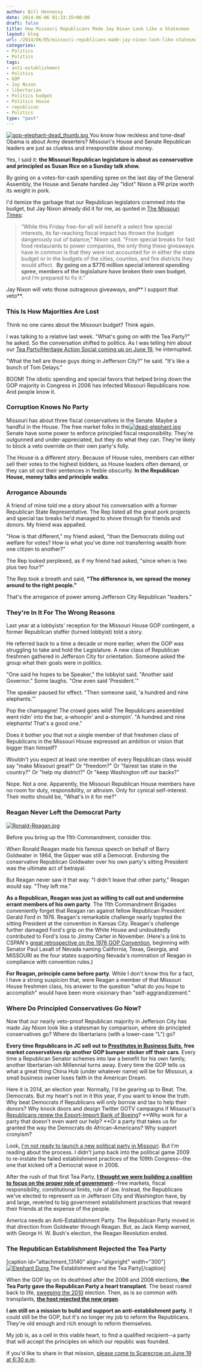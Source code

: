 ```yaml
---
author: Bill Hennessy
date: 2014-06-06 01:33:35+00:00
draft: false
title: How Missouri Republicans Made Jay Nixon Look Like a Statesman
layout: blog
url: /2014/06/05/missouri-republicans-made-jay-nixon-look-like-statesman/
categories:
- Politics
- Politics
tags:
- anti-establishment
- Politics
- GOP
- Jay Nixon
- libertarian
- Politics budget
- Politics House
- republican
- Politics
type: "post"
---
```


[![gop-elephant-dead_thumb.jpg](https://hennessysview.com/wp-content/uploads/2012/03/gop-elephant-dead_thumb.jpg)
](https://hennessysview.com/wp-content/uploads/2012/03/gop-elephant-dead_thumb.jpg)You know how reckless and tone-deaf Obama is about Army deserters? Missouri's House and Senate Republican leaders are just as clueless and irresponsible about money.

Yes, I said it: **the Missouri Republican legislature is about as conservative and principled as Susan Rice on a Sunday talk show.**

By going on a votes-for-cash spending spree on the last day of the General Assembly, the House and Senate handed Jay "Idiot" Nixon a PR prize worth its weight in pork.

I'd itemize the garbage that our Republican legislators crammed into the budget, but Jay Nixon already did it for me, as quoted in [The Missouri Times](https://themissouritimes.com/10601/nixon-slams-last-minute-giveaways-missouri-legislature/):



> “While this Friday free-for-all will benefit a select few special interests, its far-reaching fiscal impact has thrown the budget dangerously out of balance,” Nixon said. “From special breaks for fast food restaurants to power companies, the only thing these giveaways have in common is that they were not accounted for in either the state budget or in the budgets of the cities, counties, and fire districts they would affect.  **By going on a $776 million special interest spending spree, members of the legislature have broken their own budget**, and I’m prepared to fix it.”



Jay Nixon will veto those outrageous giveaways, and** I support that veto**.



### This Is How Majorities Are Lost



Think no one cares about the Missouri budget? Think again.

I was talking to a relative last week. "What's going on with the Tea Party?" he asked. So the conversation shifted to politics. As I was telling him about our [Tea Party/Heritage Action Social coming up on June 19](https://hennessysview.com/2014/06/04/mark-calendar-june-19/), he interrupted.

"What the hell are those guys doing in Jefferson City?" he said. "It's like a bunch of Tom Delays."

BOOM! The idiotic spending and special favors that helped bring down the GOP majority in Congress in 2006 has infected Missouri Republicans now. And people know it.



### Corruption Knows No Party



Missouri has about three fiscal conservatives in the Senate. Maybe a handful in the House. The free market folks in the[![dead-elephant.jpg](https://hennessysview.com/wp-content/uploads/2013/03/dead-elephant-300x189.jpg)
](https://hennessysview.com/wp-content/uploads/2013/03/dead-elephant.jpg) Senate have some power to enforce principled fiscal responsibility. They're outgunned and under-appreciated, but they do what they can. They're likely to block a veto override on their own party's folly.

The House is a different story. Because of House rules, members can either sell their votes to the highest bidders, as House leaders often demand, or they can sit out their sentences in feeble obscurity. **In the Republican House, money talks and principle walks**.



### Arrogance Abounds



A friend of mine told me a story about his conversation with a former Republican State Representative. The Rep listed all the great pork projects and special tax breaks he'd managed to shove through for friends and donors. My friend was appalled.

"How is that different," my friend asked, "than the Democrats doling out welfare for votes? How is what you've done not transferring wealth from one citizen to another?"

The Rep looked perplexed, as if my friend had asked, "since when is two plus two four?"

The Rep took a breath and said, **"The difference is, we spread the money around to the right people."**

That's the arrogance of power among Jefferson City Republican "leaders."



### They're In It For The Wrong Reasons



Last year at a lobbyists' reception for the Missouri House GOP contingent, a former Republican staffer (turned lobbyist) told a story.

He referred back to a time a decade or more earlier, when the GOP was struggling to take and hold the Legislature. A new class of Republican freshmen gathered in Jefferson City for orientation. Someone asked the group what their goals were in politics.

"One said he hopes to be Speaker," the lobbyist said. "Another said Governor." Some laughs. "One even said 'President.'"

The speaker paused for effect. "Then someone said, 'a hundred and nine elephants.'"

Pop the champagne! The crowd goes wild! The Republicans assembled went ridin' into the bar, a-whoopin' and a-stompin'. "A hundred and nine elephants! That's a good one."

Does it bother you that not a single member of that freshmen class of Republicans in the Missouri House expressed an ambition or vision that bigger than himself?

Wouldn't you expect at least one member of every Republican class would say "make Missouri great?" Or "freedom?" Or "fairest tax state in the country?" Or "help my district?" Or "keep Washington off our backs?"

Nope. Not a one. Apparently, the Missouri Republican House members have no room for duty, responsibility, or altruism. Only for cynical self-interest. Their motto should be, "What's in it for me?"



### Reagan Never Left the Democrat Party



[![Ronald-Reagan.jpg](https://hennessysview.com/wp-content/uploads/2012/07/ronald-reagan-300x268.jpg)
](https://hennessysview.com/wp-content/uploads/2012/07/ronald-reagan.jpg)

Before you bring up the 11th Commandment, consider this:

When Ronald Reagan made his famous speech on behalf of Barry Goldwater in 1964, the Gipper was still a Democrat. Endorsing the conservative Republican Goldwater over his own party's sitting President was the ultimate act of betrayal.

But Reagan never saw it that way. "I didn't leave that other party," Reagan would say. "They left me."

**As a Republican, Reagan was just as willing to call out and undermine errant members of his own party**. The 11th Commandment Brigades conveniently forget that Reagan ran against fellow Republican President Gerald Ford in 1976. Reagan's remarkable challenge nearly toppled the sitting President at the convention in Kansas City. Reagan's challenge further damaged Ford's grip on the White House and undoubtedly contributed to Ford's loss to Jimmy Carter in November. (Here's a link to CSPAN's [great retrospective on the 1976 GOP Convention](https://www.c-span.org/video/?74134-1/1976-republican-convention-retrospective), beginning with Senator Paul Laxalt of Nevada naming California, Texas, Georgia, and MISSOURI as the four states supporting Nevada's nomination of Reagan in compliance with convention rules.)

**For Reagan, principle came before party**. While I don't know this for a fact, I have a strong suspicion that, were Reagan a member of that Missouri House freshmen class, his answer to the question "what do you hope to accomplish" would have been more visionary than "self-aggrandizement."



### Where Do Principled Conservatives Go Now?



Now that our nearly veto-proof Republican majority in Jefferson City has made Jay Nixon look like a statesman by comparison, where do principled conservatives go? Where do libertarians (with a lower-case "L") go?

**Every time Republicans in JC sell out to [Prostitutes in Business Suits](https://hennessysview.com/2013/02/02/dont-let-missouris-businesspeople-become-prostitutes-in-business-suits/), free market conservatives rip another GOP bumper sticker off their cars**. Every time a Republican Senator schemes into law a benefit for his own family, another libertarian-ish Millennial turns away. Every time the GOP tells us what a great thing China Hub (under whatever name) will be for Missouri, a small business owner loses faith in the American Dream.

Here it is 2014, an election year. Normally, I'd be gearing up to Beat. The. Democrats. But my heart's not in it this year, if you want to know the truth. Why beat Democrats if Republicans will only borrow and tax to help their donors? Why knock doors and design Twitter GOTV campaigns if Missouri's [Republicans renew the Export-Import Bank of Boeing](https://hennessysview.com/2014/04/19/jonah-goldberg-perfectly-defines-gop-establishment/)? **Why work for a party that doesn't even want our help? **Or a party that takes us for granted the way the Democrats do African-Americans? Why support cronyism?

Look, [I'm not ready to launch a new political party in Missouri](https://hennessysview.com/2014/05/25/dont-anti-establishment-party/). But I'm reading about the process. I didn't jump back into the political game 2009 to re-instate the failed establishment practices of the 109th Congress--the one that kicked off a Democrat wave in 2006.

After the rush of that first Tea Party, **[I thought we were building a coalition to focus on the proper role of government](https://hennessysview.com/2009/02/28/flow-thru-afterglow/)**--free markets, fiscal responsibility, constitutional limits, rule of law. Instead, the Republicans we've elected to represent us in Jefferson City and Washington have, by and large, reverted to big government establishment practices that reward their friends at the expense of the people.

America needs an Anti-Establishment Party. The Republican Party moved in that direction from Goldwater through Reagan. But, as Jack Kemp warned, with George H. W. Bush's election, the Reagan Revolution ended.



### The Republican Establishment Rejected the Tea Party



[caption id="attachment_13140" align="alignright" width="300"][![Elephant Dung](https://hennessysview.com/wp-content/uploads/2013/02/elephant-dung-300x206.jpg)
](https://hennessysview.com/wp-content/uploads/2013/02/elephant-dung.jpg) The Establishment and the Tea Party[/caption]

When the GOP lay on its deathbed after the 2006 and 2008 elections, **the Tea Party gave the Republican Party a heart transplant**. The beast roared back to life, [sweeping the 2010](https://news.yahoo.com/blogs/ticket/tea-party-second-act-2010-steppingstone-high-water-171024378.html) election. Then, as is so common with transplants, [**the host rejected the new organ**](https://www.huffingtonpost.com/2014/03/09/mitch-mcconnell-tea-party_n_4930160.html).

**I am still on a mission to build and support an anti-establishment party**. It could still be the GOP, but it's no longer my job to reform the Republicans. They're old enough and rich enough to reform themselves.

My job is, as a cell in this viable heart, to find a qualified recipient--a party that will accept the principles on which our republic was founded.

If you'd like to share in that mission, [please come to Scarecrow on June 19 at 6:30 p.m](https://hennessysview.com/2014/06/04/mark-calendar-june-19/).
